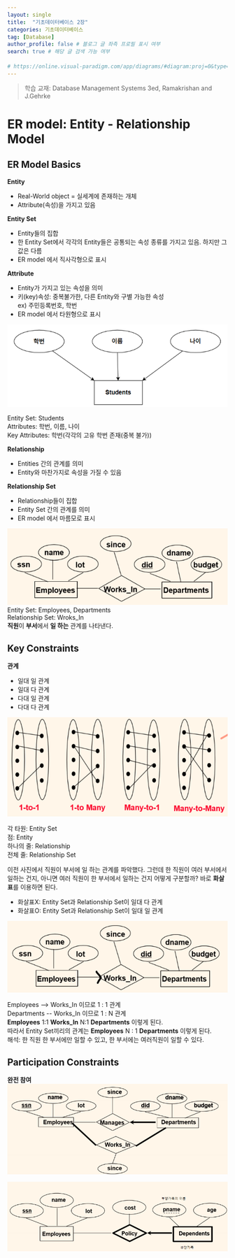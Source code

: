 ```yaml
---
layout: single
title:  "기초데이터베이스 2장"
categories: 기초데이터베이스
tag: [Database] 
author_profile: false # 블로그 글 좌측 프로필 표시 여부 
search: true # 해당 글 검색 가능 여부

# https://online.visual-paradigm.com/app/diagrams/#diagram:proj=0&type=InterrelationshipDiagram&width=11&height=8.5&unit=inch
---
```


>학습 교재: Database Management Systems 3ed, Ramakrishan and J.Gehrke

# ER model: Entity - Relationship Model

## ER Model Basics

**Entity**
- Real-World object = 실세계에 존재하는 개체
- Attribute(속성)을 가지고 있음

**Entity Set**
- Entity들의 집합
- 한 Entity Set에서 각각의 Entity들은 공통되는 속성 종류를 가지고 있음. 하지만 그 값은 다름  
- ER model 에서 직사각형으로 표시

**Attribute**
- Entity가 가지고 있는 속성을 의미
- 키(key)속성: 중복불가한, 다른 Entity와 구별 가능한 속성<br> ex) 주민등록번호, 학번 
- ER model 에서 타원형으로 표시

![alt text](/assets/images/CS/기초데이터베이스%202장-1.png)

Entity Set: Students <br>
Attributes: 학번, 이름, 나이 <br>
Key Attributes: 학번(각각의 고유 학번 존재(중복 불가)) <br>

**Relationship**
- Entities 간의 관계를 의미
- Entity와 마찬가지로 속성을 가질 수 있음

**Relationship Set**
- Relationship들이 집합
- Entity Set 간의 관계를 의미
- ER model 에서 마름모로 표시

![alt text](/assets/images/CS/기초데이터베이스%202장-2.png)
Entity Set: Employees, Departments <br>
Relationship Set: Wroks_In <br>
**직원**이 **부서**에서 **일 하는** 관계를 나타낸다.

## Key Constraints

**관계**
- 일대 일 관계
- 일대 다 관계
- 다대 일 관계
- 다대 다 관계

![alt text](/assets/images/CS/기초데이터베이스%202장-3.png)

각 타원: Entity Set <br>
점: Entity <br>
하나의 줄: Relationship <br>
전체 줄: Relationship Set <br>

이전 사진에서 직원이 부서에 일 하는 관계를 파악했다. 그런데 한 직원이 여러 부서에서 일하는 건지, 아니면 여러 직원이 한 부서에서 일하는 건지 어떻게 구분할까? 바로 **화살표**를 이용하면 된다.
- 화살표X: Entity Set과 Relationship Set이 일대 다 관계
- 화살표O: Entity Set과 Relationship Set이 일대 일 관계

![alt text](/assets/images/CS/기초데이터베이스%202장-5.png)

Employees --> Works_In 이므로 1 : 1 관계 <br>
Departments -- Works_In 이므로 1 : N 관계 <br>
**Employees** 1:1 **Works_In** N:1 **Departments** 이렇게 된다. <br>
따라서 Entity Set끼리의 관계는 **Employees** N : 1 **Departments**  이렇게 된다. <br>
해석: 한 직원 한 부서에만 일할 수 있고, 한 부서에는 여러직원이 일할 수 있다.

## Participation Constraints

**완전 참여**
![alt text](/assets/images/CS/기초데이터베이스%202장-4.png)

![alt text](/assets/images/CS/기초데이터베이스%202장-6.png)







